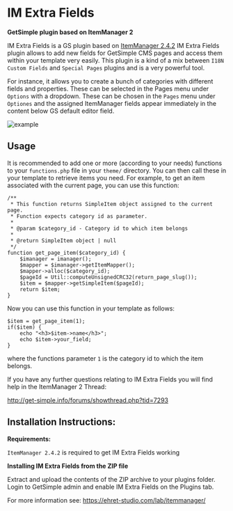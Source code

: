 # IM Extra Fields   
**GetSimple plugin based on ItemManager 2**   

IM Extra Fields is a GS plugin based on [ItemManager 2.4.2](https://github.com/bigin/ItemManager_2.0) IM Extra Fields plugin allows to add new fields for GetSimple CMS pages and access them within your template very easily.
This plugin is a kind of a mix between `I18N Custom Fields` and `Special Pages` plugins and is a very powerful tool.

For instance, it allows you to create a bunch of categories with different fields and properties. These can be selected in the Pages menu under `Options` with a dropdown. These can be chosen in the `Pages` menu under `Optiones` and the assigned ItemManager fields appear immediately in the content below GS default editor field.

![example](https://bigin.github.io/ghpages/images/imextrafields/imextra-pages-edit01.png)

## Usage   

It is recommended to add one or more (according to your needs) functions to your `functions.php` file in your `theme/` directory. You can then call these in your template to retrieve items you need. For example, to get an item associated with the current page, you can use this function:

```
/**
 * This function returns SimpleItem object assigned to the current page.
 * Function expects category id as parameter.
 *
 * @param $category_id - Category id to which item belongs
 *
 * @return SimpleItem object | null
 */
function get_page_item($category_id) {
    $imanager = imanager();
    $mapper = $imanager->getItemMapper();
    $mapper->alloc($category_id);
    $pageId = Util::computeUnsignedCRC32(return_page_slug());
    $item = $mapper->getSimpleItem($pageId);
    return $item;
}
```

Now you can use this function in your template as follows:

```
$item = get_page_item(1);
if($item) {
    echo "<h3>$item->name</h3>";
    echo $item->your_field;
}
```

where the functions parameter `1` is the category id to which the item belongs.

If you have any further questions relating to IM Extra Fields you will find help in the ItemManager 2 Thread:

http://get-simple.info/forums/showthread.php?tid=7293

## Installation Instructions:    

**Requirements:**    

`ItemManager 2.4.2` is required to get IM Extra Fields working


**Installing IM Extra Fields from the ZIP file**    

Extract and upload the contents of the ZIP archive to your plugins folder.
Login to GetSimple admin and enable IM Extra Fields on the Plugins tab.

For more information see: https://ehret-studio.com/lab/itemmanager/


